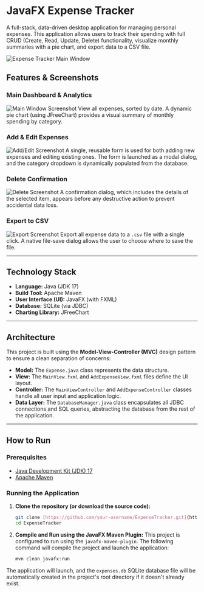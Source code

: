 # JavaFX Expense Tracker

A full-stack, data-driven desktop application for managing personal expenses. This application allows users to track their spending with full CRUD (Create, Read, Update, Delete) functionality, visualize monthly summaries with a pie chart, and export data to a CSV file.

![Expense Tracker Main Window](screenshots/Mainwinodw.png)

## Features & Screenshots

### Main Dashboard & Analytics
![Main Window Screenshot](screenshots/Mainwinodw.png)
View all expenses, sorted by date. A dynamic pie chart (using JFreeChart) provides a visual summary of monthly spending by category.

### Add & Edit Expenses
![Add/Edit Screenshot](screenshots/Addexpense.png)
A single, reusable form is used for both adding new expenses and editing existing ones. The form is launched as a modal dialog, and the category dropdown is dynamically populated from the database.

### Delete Confirmation
![Delete Screenshot](screenshots/Deleteexpense.png)
A confirmation dialog, which includes the details of the selected item, appears before any destructive action to prevent accidental data loss.

### Export to CSV
![Export Screenshot](screenshots/Exporttocsv.png)
Export all expense data to a `.csv` file with a single click. A native file-save dialog allows the user to choose where to save the file.

---

## Technology Stack

* **Language:** Java (JDK 17)
* **Build Tool:** Apache Maven
* **User Interface (UI):** JavaFX (with FXML)
* **Database:** SQLite (via JDBC)
* **Charting Library:** JFreeChart

---

## Architecture

This project is built using the **Model-View-Controller (MVC)** design pattern to ensure a clean separation of concerns:

* **Model:** The `Expense.java` class represents the data structure.
* **View:** The `MainView.fxml` and `AddExpenseView.fxml` files define the UI layout.
* **Controller:** The `MainViewController` and `AddExpenseController` classes handle all user input and application logic.
* **Data Layer:** The `DatabaseManager.java` class encapsulates all JDBC connections and SQL queries, abstracting the database from the rest of the application.

---

## How to Run

### Prerequisites

* [Java Development Kit (JDK) 17](https://www.oracle.com/java/technologies/javase/jdk17-archive-downloads.html)
* [Apache Maven](https://maven.apache.org/download.cgi)

### Running the Application

1.  **Clone the repository (or download the source code):**
    ```sh
    git clone [https://github.com/your-username/ExpenseTracker.git](https://github.com/your-username/ExpenseTracker.git)
    cd ExpenseTracker
    ```

2.  **Compile and Run using the JavaFX Maven Plugin:**
    This project is configured to run using the `javafx-maven-plugin`. The following command will compile the project and launch the application:

    ```sh
    mvn clean javafx:run
    ```

The application will launch, and the `expenses.db` SQLite database file will be automatically created in the project's root directory if it doesn't already exist.